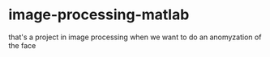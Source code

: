 # image-processing-matlab
that's a project in image processing when we want to do an anomyzation of the face 
